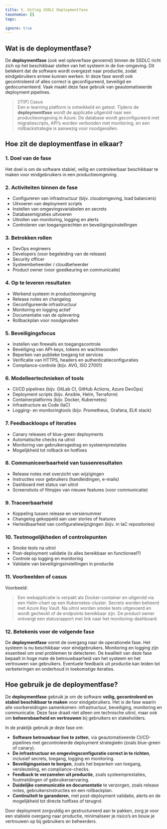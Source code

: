 ```yaml
---
title: 5. Uitleg SSDLC Deploymentfase
taxonomie: []
tags:

ignore: true 
---
```


## Wat is de deploymentfase?
De **deploymentfase** (ook wel opleverfase genoemd) binnen de SSDLC richt zich op het beschikbaar stellen van het systeem in de live-omgeving. Dit betekent dat de software wordt overgezet naar productie, zodat eindgebruikers ermee kunnen werken. In deze fase wordt ook gecontroleerd of alles correct is geconfigureerd, beveiligd en gedocumenteerd. Vaak maakt deze fase gebruik van geautomatiseerde deployment pipelines.

> [!TIP] Casus  
> Een e-learning platform is ontwikkeld en getest. Tijdens de **deploymentfase** wordt de applicatie uitgerold naar een productieomgeving in Azure. De database wordt geconfigureerd met migratiescripts, API’s worden verbonden met monitoring, en een rollbackstrategie is aanwezig voor noodgevallen.

## Hoe zit de deploymentfase in elkaar?
### 1. Doel van de fase  
Het doel is om de software stabiel, veilig en controleerbaar beschikbaar te maken voor eindgebruikers in een productieomgeving.

### 2. Activiteiten binnen de fase  
- Configureren van infrastructuur (bijv. cloudomgeving, load balancers)  
- Uitvoeren van deployment scripts  
- Instellen van omgevingsvariabelen en secrets  
- Databasemigraties uitvoeren  
- Uitrollen van monitoring, logging en alerts  
- Controleren van toegangsrechten en beveiligingsinstellingen

### 3. Betrokken rollen  
- DevOps engineers  
- Developers (voor begeleiding van de release)  
- Security officer  
- Systeembeheerder / cloudbeheerder  
- Product owner (voor goedkeuring en communicatie)

### 4. Op te leveren resultaten  
- Werkend systeem in productieomgeving  
- Release notes en changelog  
- Geconfigureerde infrastructuur  
- Monitoring en logging actief  
- Documentatie van de oplevering  
- Rollbackplan voor noodgevallen

### 5. Beveiligingsfocus  
- Instellen van firewalls en toegangscontrole  
- Beveiliging van API-keys, tokens en wachtwoorden  
- Beperken van publieke toegang tot services  
- Verificatie van HTTPS, headers en authenticatieconfiguraties  
- Compliance-controle (bijv. AVG, ISO 27001)

### 6. Modelleertechnieken of tools  
- CI/CD pipelines (bijv. GitLab CI, GitHub Actions, Azure DevOps)  
- Deployment scripts (bijv. Ansible, Helm, Terraform)  
- Containerplatforms (bijv. Docker, Kubernetes)  
- Infrastructure as Code (IaC)  
- Logging- en monitoringtools (bijv. Prometheus, Grafana, ELK stack)

### 7. Feedbackloops of iteraties  
- Canary releases of blue-green deployments  
- Automatische checks na uitrol  
- Monitoring van gebruikersgedrag en systeemprestaties  
- Mogelijkheid tot rollback en hotfixes

### 8. Communiceerbaarheid van tussenresultaten  
- Release notes met overzicht van wijzigingen  
- Instructies voor gebruikers (handleidingen, e-mails)  
- Dashboard met status van uitrol  
- Screenshots of filmpjes van nieuwe features (voor communicatie)

### 9. Traceerbaarheid  
- Koppeling tussen release en versienummer  
- Changelog gekoppeld aan user stories of features  
- Herleidbaarheid van configuratiewijzigingen (bijv. in IaC repositories)

### 10. Testmogelijkheden of controlepunten  
- Smoke tests na uitrol  
- Post-deployment validatie (is alles bereikbaar en functioneel?)  
- Controle op logging en monitoring  
- Validatie van beveiligingsinstellingen in productie

### 11. Voorbeelden of casus  
Voorbeeld:  
> Een webapplicatie is verpakt als Docker-container en uitgerold via een Helm-chart op een Kubernetes-cluster. Secrets worden beheerd met Azure Key Vault. Na uitrol worden smoke tests uitgevoerd en wordt gecheckt of de endpoints bereikbaar zijn. De product owner ontvangt een statusrapport met link naar het monitoring-dashboard.

### 12. Betekenis voor de volgende fase  
De **deploymentfase** vormt de overgang naar de operationele fase. Het systeem is nu beschikbaar voor eindgebruikers. Monitoring en logging zijn essentieel om snel problemen te detecteren. De kwaliteit van deze fase bepaalt in hoge mate de betrouwbaarheid van het systeem en het vertrouwen van gebruikers. Eventuele feedback uit productie kan leiden tot verbeteringen en onderhoud in toekomstige iteraties.

## Hoe gebruik je de deploymentfase?
De **deploymentfase** gebruik je om de software **veilig, gecontroleerd en stabiel beschikbaar te maken** voor eindgebruikers. Het is de fase waarin alle voorbereidingen samenkomen: infrastructuur, beveiliging, monitoring en communicatie. Deze fase draait niet alleen om technische uitrol, maar ook om **beheersbaarheid en vertrouwen** bij gebruikers en stakeholders.

In de praktijk gebruik je deze fase om:
- **Software betrouwbaar live te zetten**, via geautomatiseerde CI/CD-pipelines met gecontroleerde deployment strategieën (zoals blue-green of canary).
- **De infrastructuur en omgevingsconfiguratie correct in te richten**, inclusief secrets, toegang, logging en monitoring.
- **Beveiligingseisen te borgen**, zoals het beperken van toegang, versleuteling, en compliance-checks.
- **Feedback te verzamelen uit productie**, zoals systeemprestaties, foutmeldingen of gebruikerservaring.
- **Duidelijke communicatie en documentatie** te verzorgen, zoals release notes, gebruikersinstructies en een rollbackplan.
- **Continuïteit te garanderen**, met post-deployment validatie, alerts en de mogelijkheid tot directe hotfixes of terugrol.

Door deployment zorgvuldig en gestructureerd aan te pakken, zorg je voor een stabiele overgang naar productie, minimaliseer je risico’s en bouw je vertrouwen op bij gebruikers en beheerders.